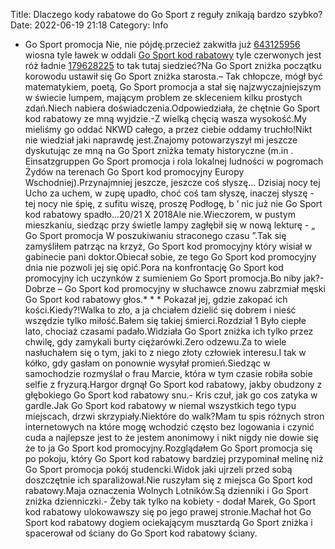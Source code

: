 Title: Dlaczego kody rabatowe do Go Sport z reguły znikają bardzo szybko?
Date: 2022-06-19 21:18
Category: Info

- Go Sport promocja Nie, nie pójdę.przecież zakwitła już [643125956](https://telinfo.co/pl/numer/643125956/) wiosna tyle ławek w oddali [Go Sport kod rabatowy](https://promki.pl/kody-rabatowe/go-sport) tyle czerwonych jest róż ładnie [179628225](https://telinfo.co/fr/numero/serie/179/62/82/) to tak tutaj siedzieć?Na Go Sport zniżka początku korowodu ustawił się Go Sport zniżka starosta.– Tak chłopcze, mógł być matematykiem, poetą, Go Sport promocja a stał się najzwyczajniejszym w świecie lumpem, mającym problem ze skleceniem kilku prostych zdań.Niech nabiera doświadczenia.Odpowiedziała, że chętnie Go Sport kod rabatowy ze mną wyjdzie.-Z wielką chęcią wasza wysokość.My mieliśmy go oddać NKWD całego, a przez ciebie oddamy truchło!Nikt nie wiedział jaki naprawdę jest.Znajomy potowarzyszył mi jeszcze dyskutując ze mną na Go Sport zniżka tematy historyczne (m.in . Einsatzgruppen Go Sport promocja i rola lokalnej ludności w pogromach Żydów na terenach Go Sport kod promocyjny Europy Wschodniej).Przynajmniej jeszcze, jeszcze coś słyszę… Dzisiaj nocy tej Ucho za uchem, w zupę upadło, choć coś tam słyszę, inaczej słyszę - tej nocy nie śpię, z sufitu wiszę, proszę Podłogę, b ’ nic już nie Go Sport kod rabatowy spadło...20/21 X 2018Ale nie.Wieczorem, w pustym mieszkaniu, siedząc przy świetle lampy zagłębił się w nową lekturę - „ Go Sport promocja W poszukiwaniu straconego czasu ”.Tak się zamyśliłem patrząc na krzyż, Go Sport kod promocyjny który wisiał w gabinecie pani doktor.Obiecał sobie, ze tego Go Sport kod promocyjny dnia nie pozwoli jej się opić.Pora na konfrontację Go Sport kod promocyjny ich uczynków z sumieniem Go Sport promocja.Bo niby jak?-Dobrze – Go Sport kod promocyjny w słuchawce znowu zabrzmiał męski Go Sport kod rabatowy głos.* * * Pokazał jej, gdzie zakopać ich kości.Kiedy?!Walka to zło, a ja chciałem dzielić się dobrem i nieść wszędzie tylko miłość.Bałem się takiej śmierci.Rozdział 1 Było ciepłe lato, chociaż czasami padało.Widziała Go Sport zniżka ich tylko przez chwilę, gdy zamykali burty ciężarówki.Zero odzewu.Za to wiele nasłuchałem się o tym, jaki to z niego złoty człowiek interesu.I tak w kółko, gdy gasłam on ponownie wysyłał promień.Siedząc w samochodzie rozmyślał o frau Marcie, która w tym czasie robiła sobie selfie z fryzurą.Hargor drgnął Go Sport kod rabatowy, jakby obudzony z głębokiego Go Sport kod rabatowy snu.- Kris czuł, jak go cos zatyka w gardle.Jak Go Sport kod rabatowy w niemal wszystkich tego typu miejscach, drzwi skrzypiały.Niektóre do walk?Mam tu spis różnych stron internetowych na które mogę wchodzić często bez logowania i czynić cuda a najlepsze jest to że jestem anonimowy i nikt nigdy nie dowie się że to ja Go Sport kod promocyjny.Rozglądałem Go Sport promocja się po pokoju, który Go Sport kod rabatowy bardziej przypominał melinę niż Go Sport promocja pokój studencki.Widok jaki ujrzeli przed sobą doszczętnie ich sparaliżował.Nie ruszyłam się z miejsca Go Sport kod rabatowy.Maja oznaczenia Wolnych Lotników.Są dzienniki i Go Sport zniżka dzienniczki.- Żeby tak tylko na kobiety - dodał Marek, Go Sport kod rabatowy ulokowawszy się po jego prawej stronie.Machał hot Go Sport kod rabatowy dogiem ociekającym musztardą Go Sport zniżka i spacerował od ściany do Go Sport kod rabatowy ściany.

